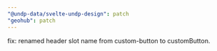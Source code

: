 ```yaml
---
"@undp-data/svelte-undp-design": patch
"geohub": patch
---
```


fix: renamed header slot name from custom-button to customButton.

